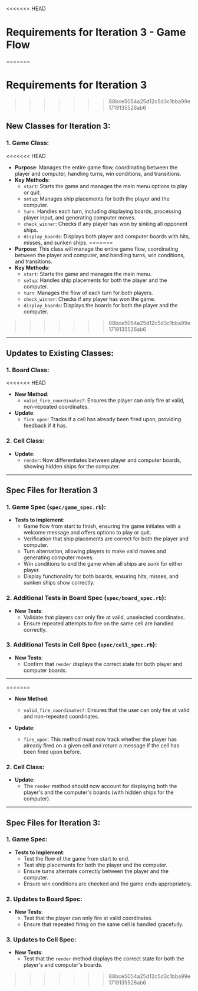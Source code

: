 <<<<<<< HEAD
# Requirements for Iteration 3 - Game Flow
=======
# Requirements for Iteration 3
>>>>>>> 88bce5054a25d12c5d3c1bba99e1719135526ab6

## New Classes for Iteration 3:

### 1. **Game Class**:
<<<<<<< HEAD
- **Purpose**: Manages the entire game flow, coordinating between the player and computer, handling turns, win conditions, and transitions.
- **Key Methods**:
  - `start`: Starts the game and manages the main menu options to play or quit.
  - `setup`: Manages ship placements for both the player and the computer.
  - `turn`: Handles each turn, including displaying boards, processing player input, and generating computer moves.
  - `check_winner`: Checks if any player has won by sinking all opponent ships.
  - `display_boards`: Displays both player and computer boards with hits, misses, and sunken ships.
=======
- **Purpose**: This class will manage the entire game flow, coordinating between the player and computer, and handling turns, win conditions, and transitions.
- **Key Methods**:
  - `start`: Starts the game and manages the main menu.
  - `setup`: Handles ship placements for both the player and the computer.
  - `turn`: Manages the flow of each turn for both players.
  - `check_winner`: Checks if any player has won the game.
  - `display_boards`: Displays the boards for both the player and the computer.
>>>>>>> 88bce5054a25d12c5d3c1bba99e1719135526ab6

---

## Updates to Existing Classes:

### 1. **Board Class**:
<<<<<<< HEAD
   - **New Method**:
     - `valid_fire_coordinates?`: Ensures the player can only fire at valid, non-repeated coordinates.
   - **Update**:
     - `fire_upon`: Tracks if a cell has already been fired upon, providing feedback if it has.

### 2. **Cell Class**:
   - **Update**:
     - `render`: Now differentiates between player and computer boards, showing hidden ships for the computer.

---

## Spec Files for Iteration 3

### 1. **Game Spec** (`spec/game_spec.rb`):
- **Tests to Implement**:
  - Game flow from start to finish, ensuring the game initiates with a welcome message and offers options to play or quit.
  - Verification that ship placements are correct for both the player and computer.
  - Turn alternation, allowing players to make valid moves and generating computer moves.
  - Win conditions to end the game when all ships are sunk for either player.
  - Display functionality for both boards, ensuring hits, misses, and sunken ships show correctly.

### 2. **Additional Tests in Board Spec** (`spec/board_spec.rb`):
- **New Tests**:
  - Validate that players can only fire at valid, unselected coordinates.
  - Ensure repeated attempts to fire on the same cell are handled correctly.

### 3. **Additional Tests in Cell Spec** (`spec/cell_spec.rb`):
- **New Tests**:
  - Confirm that `render` displays the correct state for both player and computer boards.

---
=======
- **New Method**:
  - `valid_fire_coordinates?`: Ensures that the user can only fire at valid and non-repeated coordinates.
  
- **Update**:
  - `fire_upon`: This method must now track whether the player has already fired on a given cell and return a message if the cell has been fired upon before.

### 2. **Cell Class**:
- **Update**:
  - The `render` method should now account for displaying both the player's and the computer's boards (with hidden ships for the computer).

---

## Spec Files for Iteration 3:

### 1. **Game Spec**:
- **Tests to Implement**:
  - Test the flow of the game from start to end.
  - Test ship placements for both the player and the computer.
  - Ensure turns alternate correctly between the player and the computer.
  - Ensure win conditions are checked and the game ends appropriately.

### 2. **Updates to Board Spec**:
- **New Tests**:
  - Test that the player can only fire at valid coordinates.
  - Ensure that repeated firing on the same cell is handled gracefully.

### 3. **Updates to Cell Spec**:
- **New Tests**:
  - Test that the `render` method displays the correct state for both the player's and computer's boards.
>>>>>>> 88bce5054a25d12c5d3c1bba99e1719135526ab6
